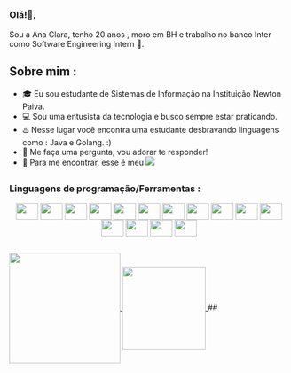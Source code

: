 
##

 

### Olá!👋,
Sou a Ana Clara, tenho 20 anos , moro em BH e trabalho no banco Inter como Software Engineering Intern 👾. 
##
 
## Sobre mim :

- 🎓 Eu sou estudante de Sistemas de Informação na Instituição Newton Paiva.
- 💻 Sou uma entusista da tecnologia e busco sempre estar praticando.
- ♨️ Nesse lugar você encontra uma estudante desbravando linguagens como :  Java e Golang. :)
- 💬 Me faça uma pergunta, vou adorar te responder!
- 📖 Para me encontrar, esse é meu <a href="https://www.linkedin.com/in/ana-nogueira-847a711b5" target="_blank"><img loading="lazy" src="https://img.shields.io/badge/-LinkedIn-%230077B5?style=for-the-badge&logo=linkedin&logoColor=white" target="_blank"></a>   
  ##


### Linguagens de programação/Ferramentas :


 
</a>
<div style ="display: inline_block " align="center">
<img height=30 width= 40 align="center"  src="https://cdn.jsdelivr.net/gh/devicons/devicon/icons/mysql/mysql-original.svg" />
<img height=30 width = 40 align = "center" src="https://cdn.jsdelivr.net/gh/devicons/devicon@latest/icons/java/java-original.svg" />
<img height=30 width = 40 align = "center" src="https://cdn.jsdelivr.net/gh/devicons/devicon@latest/icons/intellij/intellij-original.svg" />
<img height=30 width = 40 align = "center" src="https://cdn.jsdelivr.net/gh/devicons/devicon@latest/icons/vscode/vscode-original.svg" />
<img height=30 width = 40 align = "center" src="https://cdn.jsdelivr.net/gh/devicons/devicon@latest/icons/go/go-original.svg" />
<img height=30 width = 40 align = "center" src="https://cdn.jsdelivr.net/gh/devicons/devicon@latest/icons/amazonwebservices/amazonwebservices-original-wordmark.svg" />
<img height=30 width = 40 align = "center" src="https://cdn.jsdelivr.net/gh/devicons/devicon@latest/icons/linux/linux-original.svg" />      
<img height=30 width = 40 align = "center" src="https://cdn.jsdelivr.net/gh/devicons/devicon@latest/icons/azuresqldatabase/azuresqldatabase-original.svg" />
<img height=30 width = 40 align = "center" src="https://cdn.jsdelivr.net/gh/devicons/devicon@latest/icons/swagger/swagger-original-wordmark.svg" />
<img height=30 width = 40 align = "center" src="https://cdn.jsdelivr.net/gh/devicons/devicon@latest/icons/oauth/oauth-original.svg" />
<img height=30 width = 40 align = "center" src="https://cdn.jsdelivr.net/gh/devicons/devicon@latest/icons/postman/postman-original.svg" />
<img height=30 width = 40 align = "center" src="https://cdn.jsdelivr.net/gh/devicons/devicon@latest/icons/postgresql/postgresql-original-wordmark.svg" />
<img height=30 width = 40 align = "center" src="https://cdn.jsdelivr.net/gh/devicons/devicon@latest/icons/git/git-original.svg" />
<img height=30 width = 40 align = "center" src="https://cdn.jsdelivr.net/gh/devicons/devicon@latest/icons/sqlite/sqlite-original-wordmark.svg" />
<img height=30 width = 40 align = "center" src="https://cdn.jsdelivr.net/gh/devicons/devicon@latest/icons/gitlab/gitlab-original-wordmark.svg" />



          
          


          


          
           
          
</div>

 ##

<a href="https://github.com/Anaclsouza/github-readme-stats">
  <img height=200 align="center" src="https://github-readme-stats.vercel.app/api?username=Anaclsouza" />
</a>
<a href="https://github.com/Anaclsouza/convoychat">
  <img padding=50 height=150 align="center" src="https://github-readme-stats.vercel.app/api/top-langs?username=Anaclsouza&layout=compact&langs_count=8&card_width=320" />            
</a>
 ##


 



 
          




